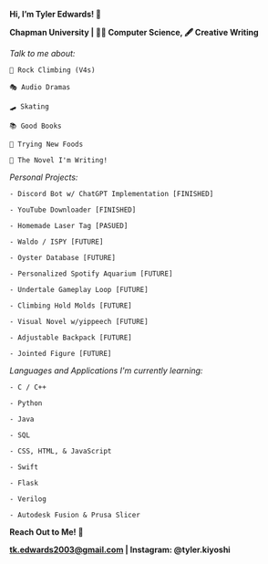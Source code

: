**Hi, I’m Tyler Edwards! 👋**

**Chapman University | 🧑‍💻 Computer Science, 🖋 Creative Writing**



*Talk to me about:* 

    🧗 Rock Climbing (V4s)
	
    🎭 Audio Dramas
	
    🛹 Skating 
	
    📚 Good Books 
	
    🥘 Trying New Foods
	
    📝 The Novel I'm Writing! 


*Personal Projects:*

    - Discord Bot w/ ChatGPT Implementation [FINISHED] 
	
    - YouTube Downloader [FINISHED] 
	
    - Homemade Laser Tag [PASUED] 

    - Waldo / ISPY [FUTURE]

    - Oyster Database [FUTURE]
	
    - Personalized Spotify Aquarium [FUTURE] 
	
    - Undertale Gameplay Loop [FUTURE] 
	
    - Climbing Hold Molds [FUTURE] 
	
    - Visual Novel w/yippeech [FUTURE] 
	
    - Adjustable Backpack [FUTURE] 
	
    - Jointed Figure [FUTURE] 


*Languages and Applications I'm currently learning:*

    - C / C++
	
    - Python
	
    - Java 

    - SQL
	
    - CSS, HTML, & JavaScript

    - Swift

    - Flask
	
    - Verilog 
	
    - Autodesk Fusion & Prusa Slicer

**Reach Out to Me! 🤝**

**tk.edwards2003@gmail.com | Instagram: @tyler.kiyoshi**
